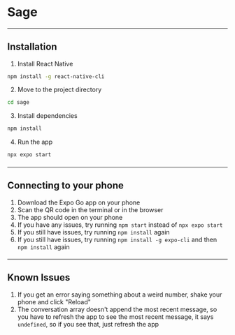 # Sage

##### <hr />

## Installation

1. Install React Native

```bash
npm install -g react-native-cli
```

2. Move to the project directory

```bash
cd sage
```

3. Install dependencies

```bash
npm install
```

4. Run the app

```bash
npx expo start
```

##### <hr />

## Connecting to your phone

1. Download the Expo Go app on your phone
2. Scan the QR code in the terminal or in the browser
3. The app should open on your phone
4. If you have any issues, try running `npm start` instead of `npx expo start`
5. If you still have issues, try running `npm install` again
6. If you still have issues, try running `npm install -g expo-cli` and then `npm install` again

##### <hr />

## Known Issues
1. If you get an error saying something about a weird number, shake your phone and click "Reload"
2. The conversation array doesn't append the most recent message, so you have to refresh the app to see the most recent message, it says `undefined`, so if you see that, just refresh the app